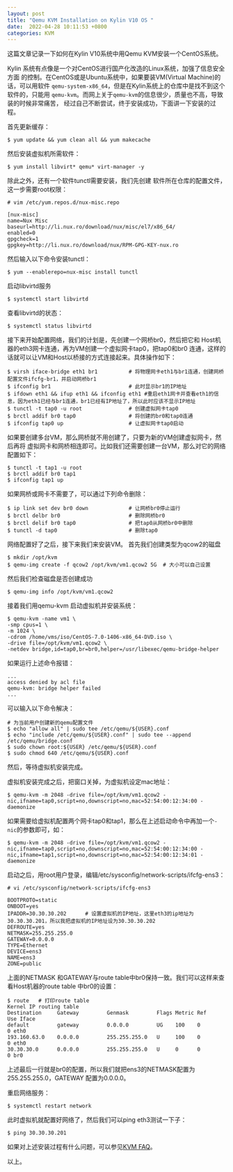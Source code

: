 ```yaml
---
layout: post
title: "Qemu KVM Installation on Kylin V10 OS "
date:  2022-04-28 10:11:53 +0800
categories: KVM
---
```


这篇文章记录一下如何在Kylin V10系统中用Qemu KVM安装一个CentOS系统。

Kylin 系统有点像是一个对CentOS进行国产化改造的Linux系统，加强了信息安全方面
的控制。在CentOS或是Ubuntu系统中，如果要装VM(Virtual Machine)的话，可以用软件
`qemu-system-x86_64`，但是在Kylin系统上的仓库中是找不到这个软件的，只能用
`qemu-kvm`。而网上关于`qemu-kvm`的信息很少，质量也不高，导致装的时候非常痛苦，
经过自己不断尝试，终于安装成功，下面讲一下安装的过程。

首先更新缓存：
```
$ yum update && yum clean all && yum makecache
```

然后安装虚拟机所需软件：
```
$ yum install libvirt* qemu* virt-manager -y
```

除此之外，还有一个软件tunctl需要安装，我们先创建
软件所在仓库的配置文件，这一步需要root权限：
```
# vim /etc/yum.repos.d/nux-misc.repo

[nux-misc]
name=Nux Misc
baseurl=http://li.nux.ro/download/nux/misc/el7/x86_64/
enabled=0
gpgcheck=1
gpgkey=http://li.nux.ro/download/nux/RPM-GPG-KEY-nux.ro
```
然后输入以下命令安装tunctl：
```
$ yum --enablerepo=nux-misc install tunctl
```

启动libvirtd服务
```
$ systemctl start libvirtd
```

查看libvirtd的状态：
```
$ systemctl status libvirtd
```

接下来开始配置网络，我们的计划是，先创建一个网桥br0，然后把它和
Host机器的eth3网卡连通，再为VM创建一个虚拟网卡tap0，把tap0和br0
连通，这样的话就可以让VM和Host以桥接的方式连接起来。具体操作如下：
```
$ virsh iface-bridge eth1 br1          # 将物理网卡eth1与br1连通，创建网桥配置文件ifcfg-br1，并启动网桥br1
$ ifconfig br1                         # 此时显示br1的IP地址 
$ ifdown eth1 && ifup eth1 && ifconfig eth1 #重启eth1网卡并查看eth1的信息，因为eth1已经与br1连通，br1已经有IP地址了，所以此时应该不显示IP地址
$ tunctl -t tap0 -u root               # 创建虚拟网卡tap0
$ brctl addif br0 tap0                 # 将创建的br0和tap0连通
$ ifconfig tap0 up                     # 让虚拟网卡tap0启动
```

如果要创建多台VM，那么网桥就不用创建了，只要为新的VM创建虚拟网卡，然后再将
虚拟网卡和网桥相连即可。比如我们还需要创建一台VM，那么对它的网络配置如下：
```
$ tunctl -t tap1 -u root
$ brctl addif br0 tap1
$ ifconfig tap1 up
```

如果网桥或网卡不需要了，可以通过下列命令删除：
```
$ ip link set dev br0 down             # 让网桥br0停止运行
$ brctl delbr br0                      # 删除网桥br0
$ brctl delif br0 tap0                 # 把tap0从网桥br0中删除
$ tunctl -d tap0                       # 删除tap0
```

网络配置好了之后，接下来我们来安装VM。
首先我们创建类型为qcow2的磁盘
```
$ mkdir /opt/kvm
$ qemu-img create -f qcow2 /opt/kvm/vm1.qcow2 5G  # 大小可以自己设置
```

然后我们检查磁盘是否创建成功  
```
$ qemu-img info /opt/kvm/vm1.qcow2
```

接着我们用qemu-kvm 启动虚拟机并安装系统：
```
$ qemu-kvm -name vm1 \
-smp cpus=1 \
-m 1024 \
-cdrom /home/vms/iso/CentOS-7.0-1406-x86_64-DVD.iso \
-drive file=/opt/kvm/vm1.qcow2 \
-netdev bridge,id=tap0,br=br0,helper=/usr/libexec/qemu-bridge-helper
```

如果运行上述命令报错：
```
...
access denied by acl file
qemu-kvm: bridge helper failed
...
```

可以输入以下命令解决：
```
# 为当前用户创建新的qemu配置文件
$ echo "allow all" | sudo tee /etc/qemu/${USER}.conf
$ echo "include /etc/qemu/${USER}.conf" | sudo tee --append /etc/qemu/bridge.conf
$ sudo chown root:${USER} /etc/qemu/${USER}.conf
$ sudo chmod 640 /etc/qemu/${USER}.conf
```

然后，等待虚拟机安装完成。

虚拟机安装完成之后，把窗口关掉，为虚拟机设定mac地址：
```
$ qemu-kvm -m 2048 -drive file=/opt/kvm/vm1.qcow2 -nic,ifname=tap0,script=no,downscript=no,mac=52:54:00:12:34:00 -daemonize
```

如果需要给虚拟机配置两个网卡tap0和tap1，那么在上述启动命令中再加一个`-nic`的参数即可，如：
```
$ qemu-kvm -m 2048 -drive file=/opt/kvm/vm1.qcow2 -nic,ifname=tap0,script=no,downscript=no,mac=52:54:00:12:34:00 -nic,ifname=tap1,script=no,downscript=no,mac=52:54:00:12:34:01 -daemonize
```

启动之后，用root用户登录，编辑/etc/sysconfig/network-scripts/ifcfg-ens3：
```
# vi /etc/sysconfig/network-scripts/ifcfg-ens3

BOOTPROTO=static
ONBOOT=yes
IPADDR=30.30.30.202      # 设置虚拟机的IP地址，这里eth3的ip地址为30.30.30.201，所以我把虚拟机的IP地址设为30.30.30.202
DEFROUTE=yes
NETMASK=255.255.255.0
GATEWAY=0.0.0.0
TYPE=Ethernet
DEVICE=ens3
NAME=ens3
ZONE=public
```

上面的NETMASK 和GATEWAY与route table中br0保持一致。我们可以这样来查看Host机器的route table 中br0的设置：
```
$ route   # 打印route table
Kernel IP routing table
Destination     Gateway         Genmask         Flags Metric Ref    Use Iface
default         gateway         0.0.0.0         UG    100    0        0 eth0
193.160.63.0    0.0.0.0         255.255.255.0   U     100    0        0 eth0
30.30.30.0      0.0.0.0         255.255.255.0   U     0      0        0 br0
```
上述最后一行就是br0的配置，所以我们就把ens3的NETMASK配置为255.255.255.0，GATEWAY
配置为0.0.0.0。

重启网络服务：
```
$ systemctl restart network
```

此时虚拟机就配置好网络了，然后我们可以ping eth3测试一下子：
```
$ ping 30.30.30.201
```

如果对上述安装过程有什么问题，可以参见[KVM FAQ](https://guo-sj.github.io/kvm/2022/04/28/qemu-kvm-installation-faq.html)。

以上。
